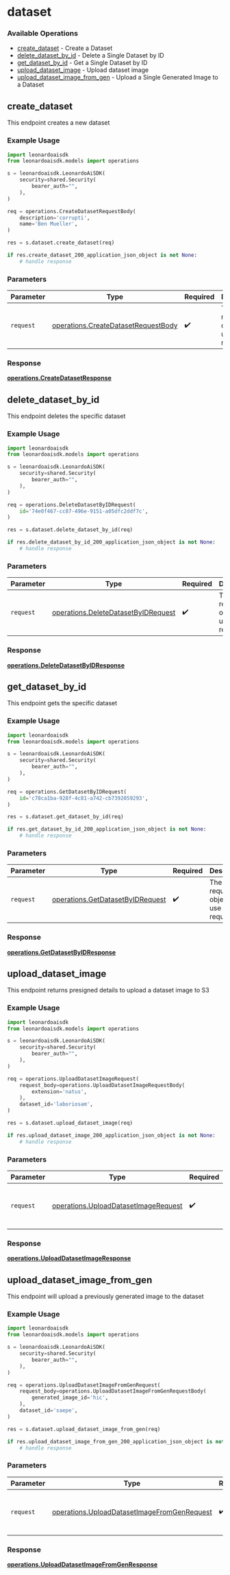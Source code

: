 # dataset

### Available Operations

* [create_dataset](#create_dataset) - Create a Dataset
* [delete_dataset_by_id](#delete_dataset_by_id) - Delete a Single Dataset by ID
* [get_dataset_by_id](#get_dataset_by_id) - Get a Single Dataset by ID
* [upload_dataset_image](#upload_dataset_image) - Upload dataset image
* [upload_dataset_image_from_gen](#upload_dataset_image_from_gen) - Upload a Single Generated Image to a Dataset

## create_dataset

This endpoint creates a new dataset

### Example Usage

```python
import leonardoaisdk
from leonardoaisdk.models import operations

s = leonardoaisdk.LeonardoAiSDK(
    security=shared.Security(
        bearer_auth="",
    ),
)

req = operations.CreateDatasetRequestBody(
    description='corrupti',
    name='Ben Mueller',
)

res = s.dataset.create_dataset(req)

if res.create_dataset_200_application_json_object is not None:
    # handle response
```

### Parameters

| Parameter                                                                                  | Type                                                                                       | Required                                                                                   | Description                                                                                |
| ------------------------------------------------------------------------------------------ | ------------------------------------------------------------------------------------------ | ------------------------------------------------------------------------------------------ | ------------------------------------------------------------------------------------------ |
| `request`                                                                                  | [operations.CreateDatasetRequestBody](../../models/operations/createdatasetrequestbody.md) | :heavy_check_mark:                                                                         | The request object to use for the request.                                                 |


### Response

**[operations.CreateDatasetResponse](../../models/operations/createdatasetresponse.md)**


## delete_dataset_by_id

This endpoint deletes the specific dataset

### Example Usage

```python
import leonardoaisdk
from leonardoaisdk.models import operations

s = leonardoaisdk.LeonardoAiSDK(
    security=shared.Security(
        bearer_auth="",
    ),
)

req = operations.DeleteDatasetByIDRequest(
    id='74e0f467-cc87-496e-9151-a05dfc2ddf7c',
)

res = s.dataset.delete_dataset_by_id(req)

if res.delete_dataset_by_id_200_application_json_object is not None:
    # handle response
```

### Parameters

| Parameter                                                                                  | Type                                                                                       | Required                                                                                   | Description                                                                                |
| ------------------------------------------------------------------------------------------ | ------------------------------------------------------------------------------------------ | ------------------------------------------------------------------------------------------ | ------------------------------------------------------------------------------------------ |
| `request`                                                                                  | [operations.DeleteDatasetByIDRequest](../../models/operations/deletedatasetbyidrequest.md) | :heavy_check_mark:                                                                         | The request object to use for the request.                                                 |


### Response

**[operations.DeleteDatasetByIDResponse](../../models/operations/deletedatasetbyidresponse.md)**


## get_dataset_by_id

This endpoint gets the specific dataset

### Example Usage

```python
import leonardoaisdk
from leonardoaisdk.models import operations

s = leonardoaisdk.LeonardoAiSDK(
    security=shared.Security(
        bearer_auth="",
    ),
)

req = operations.GetDatasetByIDRequest(
    id='c78ca1ba-928f-4c81-a742-cb7392059293',
)

res = s.dataset.get_dataset_by_id(req)

if res.get_dataset_by_id_200_application_json_object is not None:
    # handle response
```

### Parameters

| Parameter                                                                            | Type                                                                                 | Required                                                                             | Description                                                                          |
| ------------------------------------------------------------------------------------ | ------------------------------------------------------------------------------------ | ------------------------------------------------------------------------------------ | ------------------------------------------------------------------------------------ |
| `request`                                                                            | [operations.GetDatasetByIDRequest](../../models/operations/getdatasetbyidrequest.md) | :heavy_check_mark:                                                                   | The request object to use for the request.                                           |


### Response

**[operations.GetDatasetByIDResponse](../../models/operations/getdatasetbyidresponse.md)**


## upload_dataset_image

This endpoint returns presigned details to upload a dataset image to S3

### Example Usage

```python
import leonardoaisdk
from leonardoaisdk.models import operations

s = leonardoaisdk.LeonardoAiSDK(
    security=shared.Security(
        bearer_auth="",
    ),
)

req = operations.UploadDatasetImageRequest(
    request_body=operations.UploadDatasetImageRequestBody(
        extension='natus',
    ),
    dataset_id='laboriosam',
)

res = s.dataset.upload_dataset_image(req)

if res.upload_dataset_image_200_application_json_object is not None:
    # handle response
```

### Parameters

| Parameter                                                                                    | Type                                                                                         | Required                                                                                     | Description                                                                                  |
| -------------------------------------------------------------------------------------------- | -------------------------------------------------------------------------------------------- | -------------------------------------------------------------------------------------------- | -------------------------------------------------------------------------------------------- |
| `request`                                                                                    | [operations.UploadDatasetImageRequest](../../models/operations/uploaddatasetimagerequest.md) | :heavy_check_mark:                                                                           | The request object to use for the request.                                                   |


### Response

**[operations.UploadDatasetImageResponse](../../models/operations/uploaddatasetimageresponse.md)**


## upload_dataset_image_from_gen

This endpoint will upload a previously generated image to the dataset

### Example Usage

```python
import leonardoaisdk
from leonardoaisdk.models import operations

s = leonardoaisdk.LeonardoAiSDK(
    security=shared.Security(
        bearer_auth="",
    ),
)

req = operations.UploadDatasetImageFromGenRequest(
    request_body=operations.UploadDatasetImageFromGenRequestBody(
        generated_image_id='hic',
    ),
    dataset_id='saepe',
)

res = s.dataset.upload_dataset_image_from_gen(req)

if res.upload_dataset_image_from_gen_200_application_json_object is not None:
    # handle response
```

### Parameters

| Parameter                                                                                                  | Type                                                                                                       | Required                                                                                                   | Description                                                                                                |
| ---------------------------------------------------------------------------------------------------------- | ---------------------------------------------------------------------------------------------------------- | ---------------------------------------------------------------------------------------------------------- | ---------------------------------------------------------------------------------------------------------- |
| `request`                                                                                                  | [operations.UploadDatasetImageFromGenRequest](../../models/operations/uploaddatasetimagefromgenrequest.md) | :heavy_check_mark:                                                                                         | The request object to use for the request.                                                                 |


### Response

**[operations.UploadDatasetImageFromGenResponse](../../models/operations/uploaddatasetimagefromgenresponse.md)**

